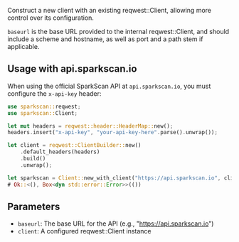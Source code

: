 Construct a new client with an existing reqwest::Client, allowing more control over its configuration.

`baseurl` is the base URL provided to the internal reqwest::Client, and should include a scheme and hostname,
as well as port and a path stem if applicable.

## Usage with api.sparkscan.io

When using the official SparkScan API at `api.sparkscan.io`, you must configure the `x-api-key` header:

```rust
use sparkscan::reqwest;
use sparkscan::Client;

let mut headers = reqwest::header::HeaderMap::new();
headers.insert("x-api-key", "your-api-key-here".parse().unwrap());

let client = reqwest::ClientBuilder::new()
    .default_headers(headers)
    .build()
    .unwrap();

let sparkscan = Client::new_with_client("https://api.sparkscan.io", client);
# Ok::<(), Box<dyn std::error::Error>>(())
```

## Parameters

- `baseurl`: The base URL for the API (e.g., "<https://api.sparkscan.io>")
- `client`: A configured reqwest::Client instance
